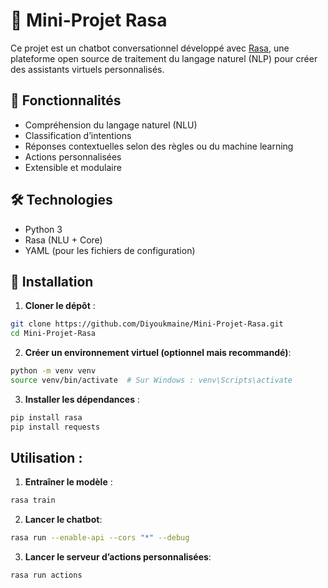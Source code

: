 # 🤖 Mini-Projet Rasa

Ce projet est un chatbot conversationnel développé avec [Rasa](https://rasa.com/), une plateforme open source de traitement du langage naturel (NLP) pour créer des assistants virtuels personnalisés.

## 📌 Fonctionnalités

- Compréhension du langage naturel (NLU)
- Classification d’intentions
- Réponses contextuelles selon des règles ou du machine learning
- Actions personnalisées
- Extensible et modulaire

## 🛠️ Technologies

- Python 3
- Rasa (NLU + Core)
- YAML (pour les fichiers de configuration)

## 🚀 Installation

1. **Cloner le dépôt** :

```bash
git clone https://github.com/Diyoukmaine/Mini-Projet-Rasa.git
cd Mini-Projet-Rasa
```
2. **Créer un environnement virtuel (optionnel mais recommandé)**:

```bash
python -m venv venv
source venv/bin/activate  # Sur Windows : venv\Scripts\activate
```
3. **Installer les dépendances** : 

```bash
pip install rasa
pip install requests
```
## Utilisation :
1. **Entraîner le modèle** :
  ```bash
  rasa train
  ```
2. **Lancer le chatbot**:
  ```bash
  rasa run --enable-api --cors "*" --debug
  ```
3. **Lancer le serveur d’actions personnalisées**:
  ```bash
  rasa run actions
  
  ```

